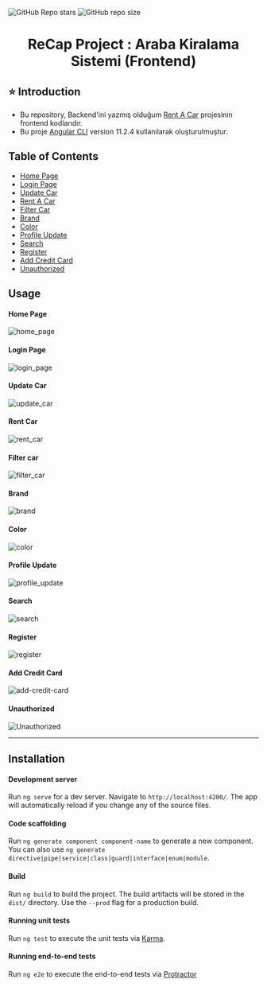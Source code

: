 ![GitHub Repo stars](https://img.shields.io/github/stars/gulceselim/re-cap-project-frontend?color=yellow)
![GitHub repo size](https://img.shields.io/github/repo-size/gulceselim/re-cap-project-frontend)


<h1 align="center">ReCap Project : Araba Kiralama Sistemi (Frontend)</h1> 

## ⭐ Introduction 
- Bu repository, Backend'ini yazmış olduğum [Rent A Car](https://github.com/gulceselim/re-cap-project-with-csharp) projesinin frontend kodlarıdır.
- Bu proje [Angular CLI](https://github.com/angular/angular-cli) version 11.2.4 kullanılarak oluşturulmuştur.



## Table of Contents
- [Home Page](#home-page)
- [Login Page](#login-page)
- [Update Car](#update-car)
- [Rent A Car](#rent-car)
- [Filter Car](#filter-car)
- [Brand](#brand)
- [Color](#color)
- [Profile Update](#profile-update)
- [Search](#search)
- [Register](#register)
- [Add Credit Card](#add-credit-card)
- [Unauthorized](#unauthorized)



## Usage
#### Home Page
![home_page](https://user-images.githubusercontent.com/43720773/114236068-be777080-9989-11eb-86a7-dab0603d7562.gif)

#### Login Page
![login_page](https://user-images.githubusercontent.com/43720773/114236083-c2a38e00-9989-11eb-9a39-8a7ebf88cb53.gif)

#### Update Car
![update_car](https://user-images.githubusercontent.com/43720773/114236088-c3d4bb00-9989-11eb-812c-4214e884dc84.gif)

#### Rent Car
![rent_car](https://user-images.githubusercontent.com/43720773/114236090-c505e800-9989-11eb-867b-7f37101d6ede.gif)

#### Filter car
![filter_car](https://user-images.githubusercontent.com/43720773/114236092-c59e7e80-9989-11eb-88bd-5703c1b171a0.gif)

#### Brand
![brand](https://user-images.githubusercontent.com/43720773/114236100-c6cfab80-9989-11eb-949f-df83b27d1f4b.gif)

#### Color
![color](https://user-images.githubusercontent.com/43720773/114236101-c8996f00-9989-11eb-84d6-c7b30014efc3.gif)

#### Profile Update
![profile_update](https://user-images.githubusercontent.com/43720773/114236105-c9ca9c00-9989-11eb-9e44-ae4cea92e12e.gif)

#### Search
![search](https://user-images.githubusercontent.com/43720773/114237513-db14a800-998b-11eb-92eb-36e72c43215c.gif)

#### Register
![register](https://user-images.githubusercontent.com/43720773/114282772-b2091b80-9a4e-11eb-9c65-57f738b8c369.gif)


#### Add Credit Card
![add-credit-card](https://user-images.githubusercontent.com/43720773/114282766-ae759480-9a4e-11eb-99c4-90b24e22848b.gif)

#### Unauthorized
![Unauthorized](https://user-images.githubusercontent.com/43720773/114282770-b1708500-9a4e-11eb-8311-d92f4a60e43b.gif)

<hr>

## Installation

#### Development server

Run `ng serve` for a dev server. Navigate to `http://localhost:4200/`. The app will automatically reload if you change any of the source files.

#### Code scaffolding

Run `ng generate component component-name` to generate a new component. You can also use `ng generate directive|pipe|service|class|guard|interface|enum|module`.

#### Build

Run `ng build` to build the project. The build artifacts will be stored in the `dist/` directory. Use the `--prod` flag for a production build.

#### Running unit tests

Run `ng test` to execute the unit tests via [Karma](https://karma-runner.github.io).

#### Running end-to-end tests

Run `ng e2e` to execute the end-to-end tests via [Protractor](http://www.protractortest.org/)


